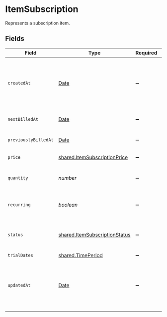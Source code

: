 # ItemSubscription

Represents a subscription item.


## Fields

| Field                                                                                         | Type                                                                                          | Required                                                                                      | Description                                                                                   | Example                                                                                       |
| --------------------------------------------------------------------------------------------- | --------------------------------------------------------------------------------------------- | --------------------------------------------------------------------------------------------- | --------------------------------------------------------------------------------------------- | --------------------------------------------------------------------------------------------- |
| `createdAt`                                                                                   | [Date](https://developer.mozilla.org/en-US/docs/Web/JavaScript/Reference/Global_Objects/Date) | :heavy_minus_sign:                                                                            | RFC 3339 datetime string of when this entity was created. Set automatically by Paddle.        | 2024-10-12T07:20:50.52Z                                                                       |
| `nextBilledAt`                                                                                | [Date](https://developer.mozilla.org/en-US/docs/Web/JavaScript/Reference/Global_Objects/Date) | :heavy_minus_sign:                                                                            | RFC 3339 datetime string.                                                                     | 2024-10-12T07:20:50.52Z                                                                       |
| `previouslyBilledAt`                                                                          | [Date](https://developer.mozilla.org/en-US/docs/Web/JavaScript/Reference/Global_Objects/Date) | :heavy_minus_sign:                                                                            | RFC 3339 datetime string.                                                                     | 2024-10-12T07:20:50.52Z                                                                       |
| `price`                                                                                       | [shared.ItemSubscriptionPrice](../../models/shared/itemsubscriptionprice.md)                  | :heavy_minus_sign:                                                                            | Price object for this item.                                                                   |                                                                                               |
| `quantity`                                                                                    | *number*                                                                                      | :heavy_minus_sign:                                                                            | Quantity of this item on the subscription.                                                    |                                                                                               |
| `recurring`                                                                                   | *boolean*                                                                                     | :heavy_minus_sign:                                                                            | Whether this is a recurring item. `false` if one-time.                                        |                                                                                               |
| `status`                                                                                      | [shared.ItemSubscriptionStatus](../../models/shared/itemsubscriptionstatus.md)                | :heavy_minus_sign:                                                                            | Status of this subscription item. Set automatically by Paddle.                                |                                                                                               |
| `trialDates`                                                                                  | [shared.TimePeriod](../../models/shared/timeperiod.md)                                        | :heavy_minus_sign:                                                                            | N/A                                                                                           |                                                                                               |
| `updatedAt`                                                                                   | [Date](https://developer.mozilla.org/en-US/docs/Web/JavaScript/Reference/Global_Objects/Date) | :heavy_minus_sign:                                                                            | RFC 3339 datetime string of when this entity was updated. Set automatically by Paddle.        | 2024-10-13T07:20:50.52Z                                                                       |